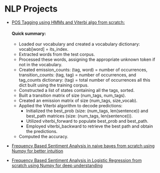 # NLP Projects
- [POS Tagging using HMMs and Viterbi algo from scratch:](https://github.com/BENHIMA-Mohamed-Amine/NLP-Projects/tree/master/POS-Tagging-HMM-Viterbi)

    #### Quick summary:

    - Loaded our vocabulary and created a vocabulary dictionary: vocab[word] = its_index.
    - Extracted words from the test corpus.
    - Processed these words, assigning the appropriate unknown token if not in the vocabulary.
    - Created emission_counts: (tag, word) = number of occurrences, transition_counts: (tag, tag) = number of occurrences, and tag_counts dictionary: (tag) = total number of occurrences all this dict built using the training corpus.
    - Constructed a list of states containing all the tags, sorted.
    - Built a transition matrix of size (num_tags, num_tags).
    - Created an emission matrix of size (num_tags, size_vocab).
    - Applied the Viterbi algorithm to decode predictions:
        - Initialized the best_prob (size: (num_tags, len(sentence)) and best_path matrices (size: (num_tags, len(sentence))).
        - Utilized viterbi_forward to populate best_prob and best_path.
        - Employed viterbi_backward to retrieve the best path and obtain the predictions.
    - Computed the accuracy.

- [Frequency Based Sentiment Analysis in naive bayes from scratch using Numpy for better intuition](https://github.com/BENHIMA-Mohamed-Amine/NLP-Projects/tree/master/Naive-Baye-Sentiment-Analysis)

- [Frequency Based Sentiment Analysis in Logistic Regression from scratch using Numpy for deep understanding](https://github.com/BENHIMA-Mohamed-Amine/NLP-Projects/tree/master/Frequency-Based-Sentiment-Analysis-in-Logistic-Regression)
